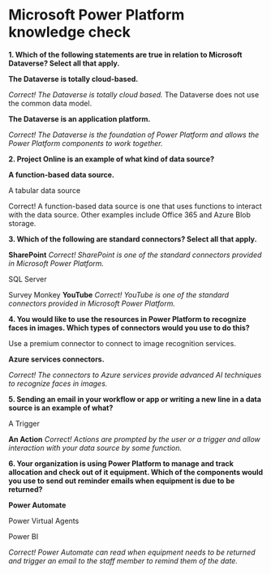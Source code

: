 # Microsoft Power Platform knowledge check

**1. Which of the following statements are true in relation to Microsoft Dataverse? Select all that apply.**

**The Dataverse is totally cloud-based.**

*Correct! The Dataverse is totally cloud based.* 
The Dataverse does not use the common data model.

**The Dataverse is an application platform.**

*Correct! The Dataverse is the foundation of Power Platform and allows the Power Platform components to work together.*

**2. Project Online is an example of what kind of data source?**

**A function-based data source.**

A tabular data source

Correct! A function-based data source is one that uses functions to interact with the data source. Other examples include Office 365 and Azure Blob storage.

**3. Which of the following are standard connectors? Select all that apply.**

**SharePoint**
*Correct! SharePoint is one of the standard connectors provided in Microsoft Power Platform.*

SQL Server

Survey Monkey
**YouTube**
*Correct! YouTube is one of the standard connectors provided in Microsoft Power Platform.*

**4. You would like to use the resources in Power Platform to recognize faces in images. Which types of connectors would you use to do this?**

Use a premium connector to connect to image recognition services.

**Azure services connectors.**

*Correct! The connectors to Azure services provide advanced AI techniques to recognize faces in images.*

**5. Sending an email in your workflow or app or writing a new line in a data source is an example of what?**

A Trigger

**An Action**
*Correct! Actions are prompted by the user or a trigger and allow interaction with your data source by some function.*

**6. Your organization is using Power Platform to manage and track allocation and check out of it equipment. Which of the components would you use to send out reminder emails when equipment is due to be returned?**

**Power Automate**

Power Virtual Agents

Power BI

*Correct! Power Automate can read when equipment needs to be returned and trigger an email to the staff member to remind them of the date.*
